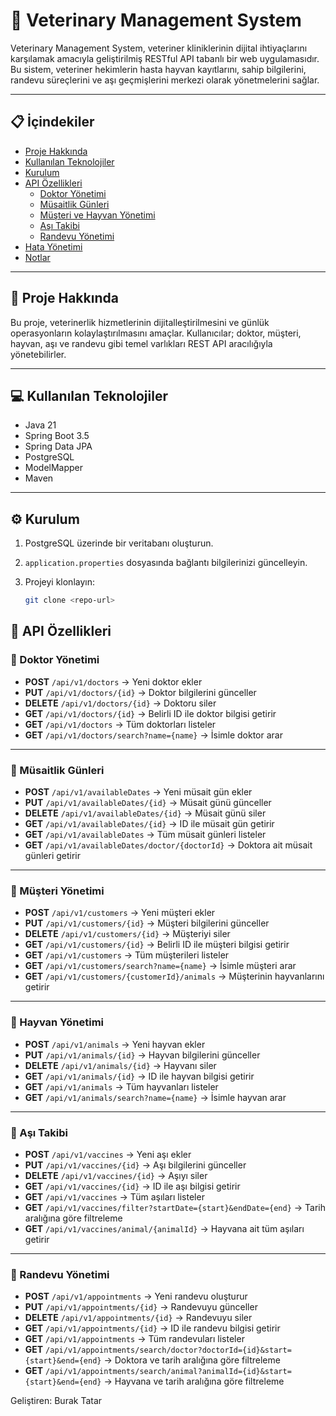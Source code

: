 # 🐾 Veterinary Management System

Veterinary Management System, veteriner kliniklerinin dijital ihtiyaçlarını karşılamak amacıyla geliştirilmiş RESTful API tabanlı bir web uygulamasıdır. Bu sistem, veteriner hekimlerin hasta hayvan kayıtlarını, sahip bilgilerini, randevu süreçlerini ve aşı geçmişlerini merkezi olarak yönetmelerini sağlar.

---

## 📋 İçindekiler

- [Proje Hakkında](#-proje-hakkında)
- [Kullanılan Teknolojiler](#-kullanılan-teknolojiler)
- [Kurulum](#-kurulum)
- [API Özellikleri](#-api-özellikleri)
  - [Doktor Yönetimi](#doktor-yönetimi)
  - [Müsaitlik Günleri](#müsaitlik-günleri)
  - [Müşteri ve Hayvan Yönetimi](#müşteri-ve-hayvan-yönetimi)
  - [Aşı Takibi](#aşı-takibi)
  - [Randevu Yönetimi](#randevu-yönetimi)
- [Hata Yönetimi](#-hata-yönetimi)
- [Notlar](#-notlar)

---

## 📌 Proje Hakkında

Bu proje, veterinerlik hizmetlerinin dijitalleştirilmesini ve günlük operasyonların kolaylaştırılmasını amaçlar. Kullanıcılar; doktor, müşteri, hayvan, aşı ve randevu gibi temel varlıkları REST API aracılığıyla yönetebilirler.

---

## 💻 Kullanılan Teknolojiler

- Java 21  
- Spring Boot 3.5  
- Spring Data JPA  
- PostgreSQL  
- ModelMapper  
- Maven  

---

## ⚙️ Kurulum

1. PostgreSQL üzerinde bir veritabanı oluşturun.
2. `application.properties` dosyasında bağlantı bilgilerinizi güncelleyin.
3. Projeyi klonlayın:

   ```bash
   git clone <repo-url>

## 🧩 API Özellikleri

### 📌 Doktor Yönetimi

- **POST** `/api/v1/doctors` → Yeni doktor ekler  
- **PUT** `/api/v1/doctors/{id}` → Doktor bilgilerini günceller  
- **DELETE** `/api/v1/doctors/{id}` → Doktoru siler  
- **GET** `/api/v1/doctors/{id}` → Belirli ID ile doktor bilgisi getirir  
- **GET** `/api/v1/doctors` → Tüm doktorları listeler  
- **GET** `/api/v1/doctors/search?name={name}` → İsimle doktor arar  

---

### 📆 Müsaitlik Günleri

- **POST** `/api/v1/availableDates` → Yeni müsait gün ekler  
- **PUT** `/api/v1/availableDates/{id}` → Müsait günü günceller  
- **DELETE** `/api/v1/availableDates/{id}` → Müsait günü siler  
- **GET** `/api/v1/availableDates/{id}` → ID ile müsait gün getirir  
- **GET** `/api/v1/availableDates` → Tüm müsait günleri listeler  
- **GET** `/api/v1/availableDates/doctor/{doctorId}` → Doktora ait müsait günleri getirir  

---

### 👤 Müşteri Yönetimi

- **POST** `/api/v1/customers` → Yeni müşteri ekler  
- **PUT** `/api/v1/customers/{id}` → Müşteri bilgilerini günceller  
- **DELETE** `/api/v1/customers/{id}` → Müşteriyi siler  
- **GET** `/api/v1/customers/{id}` → Belirli ID ile müşteri bilgisi getirir  
- **GET** `/api/v1/customers` → Tüm müşterileri listeler  
- **GET** `/api/v1/customers/search?name={name}` → İsimle müşteri arar  
- **GET** `/api/v1/customers/{customerId}/animals` → Müşterinin hayvanlarını getirir  

---

### 🐾 Hayvan Yönetimi

- **POST** `/api/v1/animals` → Yeni hayvan ekler  
- **PUT** `/api/v1/animals/{id}` → Hayvan bilgilerini günceller  
- **DELETE** `/api/v1/animals/{id}` → Hayvanı siler  
- **GET** `/api/v1/animals/{id}` → ID ile hayvan bilgisi getirir  
- **GET** `/api/v1/animals` → Tüm hayvanları listeler  
- **GET** `/api/v1/animals/search?name={name}` → İsimle hayvan arar  

---

### 💉 Aşı Takibi

- **POST** `/api/v1/vaccines` → Yeni aşı ekler  
- **PUT** `/api/v1/vaccines/{id}` → Aşı bilgilerini günceller  
- **DELETE** `/api/v1/vaccines/{id}` → Aşıyı siler  
- **GET** `/api/v1/vaccines/{id}` → ID ile aşı bilgisi getirir  
- **GET** `/api/v1/vaccines` → Tüm aşıları listeler  
- **GET** `/api/v1/vaccines/filter?startDate={start}&endDate={end}` → Tarih aralığına göre filtreleme  
- **GET** `/api/v1/vaccines/animal/{animalId}` → Hayvana ait tüm aşıları getirir  

---

### 📅 Randevu Yönetimi

- **POST** `/api/v1/appointments` → Yeni randevu oluşturur  
- **PUT** `/api/v1/appointments/{id}` → Randevuyu günceller  
- **DELETE** `/api/v1/appointments/{id}` → Randevuyu siler  
- **GET** `/api/v1/appointments/{id}` → ID ile randevu bilgisi getirir  
- **GET** `/api/v1/appointments` → Tüm randevuları listeler  
- **GET** `/api/v1/appointments/search/doctor?doctorId={id}&start={start}&end={end}` → Doktora ve tarih aralığına göre filtreleme  
- **GET** `/api/v1/appointments/search/animal?animalId={id}&start={start}&end={end}` → Hayvana ve tarih aralığına göre filtreleme  

Geliştiren: Burak Tatar
